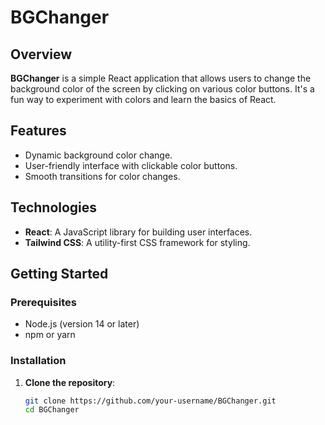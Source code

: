 # BGChanger

## Overview

**BGChanger** is a simple React application that allows users to change the background color of the screen by clicking on various color buttons. It's a fun way to experiment with colors and learn the basics of React.

## Features

- Dynamic background color change.
- User-friendly interface with clickable color buttons.
- Smooth transitions for color changes.

## Technologies

- **React**: A JavaScript library for building user interfaces.
- **Tailwind CSS**: A utility-first CSS framework for styling.

## Getting Started

### Prerequisites

- Node.js (version 14 or later)
- npm or yarn

### Installation

1. **Clone the repository**:
   ```bash
   git clone https://github.com/your-username/BGChanger.git
   cd BGChanger
